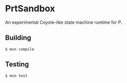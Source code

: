 # PrtSandbox

An experimental Coyote-like state machine runtime for P.

## Building

```
$ mvn compile
```

## Testing

```
$ mvn test
```
